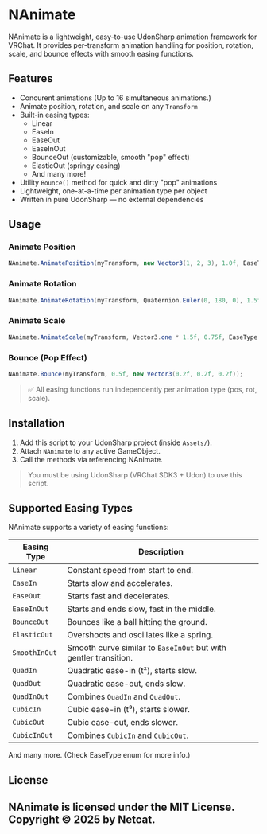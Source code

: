 
# NAnimate

NAnimate is a lightweight, easy-to-use UdonSharp animation framework for VRChat. It provides per-transform animation handling for position, rotation, scale, and bounce effects with smooth easing functions.

## Features

- Concurent animations (Up to 16 simultaneous animations.)
- Animate position, rotation, and scale on any `Transform`
- Built-in easing types:
  - Linear
  - EaseIn
  - EaseOut
  - EaseInOut
  - BounceOut (customizable, smooth "pop" effect)
  - ElasticOut (springy easing)
  - And many more!
- Utility `Bounce()` method for quick and dirty "pop" animations
- Lightweight, one-at-a-time per animation type per object
- Written in pure UdonSharp — no external dependencies

## Usage

### Animate Position

```csharp
NAnimate.AnimatePosition(myTransform, new Vector3(1, 2, 3), 1.0f, EaseType.EaseOut);
```

### Animate Rotation

```csharp
NAnimate.AnimateRotation(myTransform, Quaternion.Euler(0, 180, 0), 1.5f, EaseType.EaseInOut);
```

### Animate Scale

```csharp
NAnimate.AnimateScale(myTransform, Vector3.one * 1.5f, 0.75f, EaseType.ElasticOut);
```

### Bounce (Pop Effect)

```csharp
NAnimate.Bounce(myTransform, 0.5f, new Vector3(0.2f, 0.2f, 0.2f));
```

> ✅ All easing functions run independently per animation type (pos, rot, scale).

## Installation

1. Add this script to your UdonSharp project (inside `Assets/`).
2. Attach `NAnimate` to any active GameObject.
3. Call the methods via referencing NAnimate.

> You must be using UdonSharp (VRChat SDK3 + Udon) to use this script.

## Supported Easing Types

NAnimate supports a variety of easing functions:

| Easing Type     | Description |
|------------------|-------------|
| `Linear`         | Constant speed from start to end. |
| `EaseIn`         | Starts slow and accelerates. |
| `EaseOut`        | Starts fast and decelerates. |
| `EaseInOut`      | Starts and ends slow, fast in the middle. |
| `BounceOut`      | Bounces like a ball hitting the ground. |
| `ElasticOut`     | Overshoots and oscillates like a spring. |
| `SmoothInOut`    | Smooth curve similar to `EaseInOut` but with gentler transition. |
| `QuadIn`         | Quadratic ease-in (t²), starts slow. |
| `QuadOut`        | Quadratic ease-out, ends slow. |
| `QuadInOut`      | Combines `QuadIn` and `QuadOut`. |
| `CubicIn`        | Cubic ease-in (t³), starts slower. |
| `CubicOut`       | Cubic ease-out, ends slower. |
| `CubicInOut`     | Combines `CubicIn` and `CubicOut`. |


And many more. (Check EaseType enum for more info.)

## License

NAnimate is licensed under the MIT License.
Copyright © 2025 by Netcat.
---
